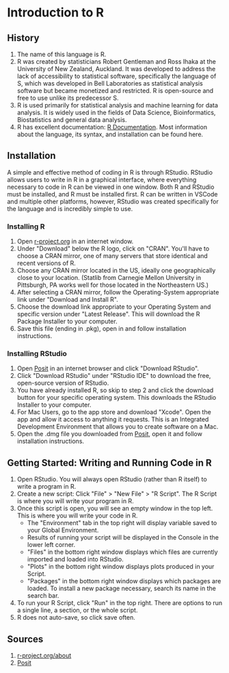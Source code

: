 # Introduction to R

## History
1. The name of this language is R.
2. R was created by statisticians Robert Gentleman and Ross Ihaka at the University of New Zealand, Auckland. It was developed to address the lack of accessibility to statistical software, specifically the language of S, which was developed in Bell Laboratories as statistical analysis software but became monetized and restricted. R is open-source and free to use unlike its predecessor S. 
3. R is used primarily for statistical analysis and machine learning for data analysis. It is widely used in the fields of Data Science, Bioinformatics, Biostatistics and general data analysis.
4. R has excellent documentation: [R Documentation](https://www.r-project.org/other-docs.html). Most information about the language, its syntax, and installation can be found here.

## Installation
A simple and effective method of coding in R is through RStudio. RStudio allows users to write in R in a graphical interface, where everything necessary to code in R can be viewed in one window. Both R and RStudio must be installed, and R must be installed first. R can be written in VSCode and multiple other platforms, however, RStudio was created specifically for the language and is incredibly simple to use. 

### Installing R
1. Open [r-project.org](https://www.r-project.org/) in an internet window.
2. Under "Download" below the R logo, click on "CRAN". You'll have to choose a CRAN mirror, one of many servers that store identical and recent versions of R.
3. Choose any CRAN mirror located in the US, ideally one geographically close to your location. (Statlib from Carnegie Mellon University in Pittsburgh, PA works well for those located in the Northeastern US.)
4. After selecting a CRAN mirror, follow the Operating-System appropriate link under "Download and Install R".
5. Choose the download link appropriate to your Operating System and specific version under "Latest Release". This will download the R Package Installer to your computer.
7. Save this file (ending in .pkg), open in and follow installation instructions.


### Installing RStudio
1. Open [Posit](https://posit.co/) in an internet browser and click "Download RStudio".
2. Click "Download RStudio" under "RStudio IDE" to download the free, open-source version of RStudio.
3. You have already installed R, so skip to step 2 and click the download button for your specific operating system. This downloads the RStudio Installer to your computer.
4. For Mac Users, go to the app store and download "Xcode". Open the app and allow it access to anything it requests. This is an Integrated Development Environment that allows you to create software on a Mac.
5. Open the .dmg file you downloaded from [Posit](https://posit.co/download/rstudio-desktop/), open it and follow installation instructions.

## Getting Started: Writing and Running Code in R
1. Open RStudio. You will always open RStudio (rather than R itself) to write a program in R.
2. Create a new script: Click "File" > "New File" > "R Script". The R Script is where you will write your program in R.
3. Once this script is open, you will see an empty window in the top left. This is where you will write your code in R.
   - The "Environment" tab in the top right will display variable saved to your Global Environment.
   - Results of running your script will be displayed in the Console in the lower left corner.
   - "Files" in the bottom right window displays which files are currently imported and loaded into RStudio.
   - "Plots" in the bottom right window displays plots produced in your Script.
   - "Packages" in the bottom right window displays which packages are loaded. To install a new package necessary, search its name in the search bar.
4. To run your R Script, click "Run" in the top right. There are options to run a single line, a section, or the whole script.
5. R does not auto-save, so click save often. 

## Sources
1. [r-project.org/about](https://www.r-project.org/about.html)
2. [Posit](https://posit.co/)
